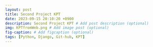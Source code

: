 ```yaml
---
layout: post
title: Second Project KPT
date: 2023-09-15 20:10:20 +0900
description: Second Project KPT # Add post description (optional)
img: KPTfromWeb.png # Add image post (optional)
fig-caption: # Add figcaption (optional)
tags: [Python, Django, Git-hub, KPT]
---
```


